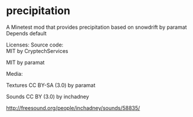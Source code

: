# precipitation

A Minetest mod that provides precipitation based on snowdrift by paramat
Depends default

Licenses:
Source code:  
MIT by CryptechServices

MIT by paramat

Media:

Textures CC BY-SA (3.0) by paramat

Sounds CC BY (3.0) by inchadney

http://freesound.org/people/inchadney/sounds/58835/
